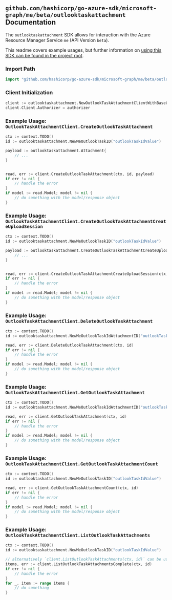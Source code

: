 
## `github.com/hashicorp/go-azure-sdk/microsoft-graph/me/beta/outlooktaskattachment` Documentation

The `outlooktaskattachment` SDK allows for interaction with the Azure Resource Manager Service `me` (API Version `beta`).

This readme covers example usages, but further information on [using this SDK can be found in the project root](https://github.com/hashicorp/go-azure-sdk/tree/main/docs).

### Import Path

```go
import "github.com/hashicorp/go-azure-sdk/microsoft-graph/me/beta/outlooktaskattachment"
```


### Client Initialization

```go
client := outlooktaskattachment.NewOutlookTaskAttachmentClientWithBaseURI("https://management.azure.com")
client.Client.Authorizer = authorizer
```


### Example Usage: `OutlookTaskAttachmentClient.CreateOutlookTaskAttachment`

```go
ctx := context.TODO()
id := outlooktaskattachment.NewMeOutlookTaskID("outlookTaskIdValue")

payload := outlooktaskattachment.Attachment{
	// ...
}


read, err := client.CreateOutlookTaskAttachment(ctx, id, payload)
if err != nil {
	// handle the error
}
if model := read.Model; model != nil {
	// do something with the model/response object
}
```


### Example Usage: `OutlookTaskAttachmentClient.CreateOutlookTaskAttachmentCreateUploadSession`

```go
ctx := context.TODO()
id := outlooktaskattachment.NewMeOutlookTaskID("outlookTaskIdValue")

payload := outlooktaskattachment.CreateOutlookTaskAttachmentCreateUploadSessionRequest{
	// ...
}


read, err := client.CreateOutlookTaskAttachmentCreateUploadSession(ctx, id, payload)
if err != nil {
	// handle the error
}
if model := read.Model; model != nil {
	// do something with the model/response object
}
```


### Example Usage: `OutlookTaskAttachmentClient.DeleteOutlookTaskAttachment`

```go
ctx := context.TODO()
id := outlooktaskattachment.NewMeOutlookTaskIdAttachmentID("outlookTaskIdValue", "attachmentIdValue")

read, err := client.DeleteOutlookTaskAttachment(ctx, id)
if err != nil {
	// handle the error
}
if model := read.Model; model != nil {
	// do something with the model/response object
}
```


### Example Usage: `OutlookTaskAttachmentClient.GetOutlookTaskAttachment`

```go
ctx := context.TODO()
id := outlooktaskattachment.NewMeOutlookTaskIdAttachmentID("outlookTaskIdValue", "attachmentIdValue")

read, err := client.GetOutlookTaskAttachment(ctx, id)
if err != nil {
	// handle the error
}
if model := read.Model; model != nil {
	// do something with the model/response object
}
```


### Example Usage: `OutlookTaskAttachmentClient.GetOutlookTaskAttachmentCount`

```go
ctx := context.TODO()
id := outlooktaskattachment.NewMeOutlookTaskID("outlookTaskIdValue")

read, err := client.GetOutlookTaskAttachmentCount(ctx, id)
if err != nil {
	// handle the error
}
if model := read.Model; model != nil {
	// do something with the model/response object
}
```


### Example Usage: `OutlookTaskAttachmentClient.ListOutlookTaskAttachments`

```go
ctx := context.TODO()
id := outlooktaskattachment.NewMeOutlookTaskID("outlookTaskIdValue")

// alternatively `client.ListOutlookTaskAttachments(ctx, id)` can be used to do batched pagination
items, err := client.ListOutlookTaskAttachmentsComplete(ctx, id)
if err != nil {
	// handle the error
}
for _, item := range items {
	// do something
}
```
